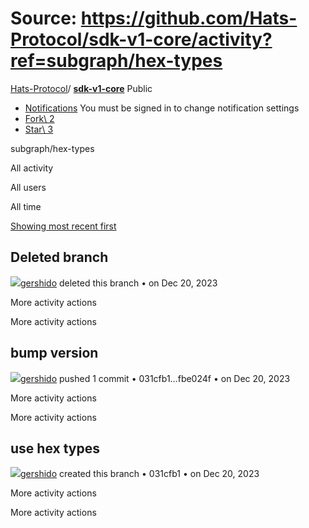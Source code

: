# Source: https://github.com/Hats-Protocol/sdk-v1-core/activity?ref=subgraph/hex-types

[Hats-Protocol](https://github.com/Hats-Protocol)/ **[sdk-v1-core](https://github.com/Hats-Protocol/sdk-v1-core)** Public

- [Notifications](https://github.com/login?return_to=%2FHats-Protocol%2Fsdk-v1-core) You must be signed in to change notification settings
- [Fork\\
2](https://github.com/login?return_to=%2FHats-Protocol%2Fsdk-v1-core)
- [Star\\
3](https://github.com/login?return_to=%2FHats-Protocol%2Fsdk-v1-core)


subgraph/hex-types

All activity

All users

All time

[Showing most recent first](https://github.com/Hats-Protocol/sdk-v1-core/activity?ref=subgraph/hex-types&sort=ASC)

## Deleted branch

[![](https://avatars.githubusercontent.com/u/81111572?s=80&v=4)gershido](https://github.com/gershido) deleted this branch •
on Dec 20, 2023

More activity actions

More activity actions

## bump version

[![](https://avatars.githubusercontent.com/u/81111572?s=80&v=4)gershido](https://github.com/gershido) pushed 1 commit • 031cfb1…fbe024f •
on Dec 20, 2023

More activity actions

More activity actions

## use hex types

[![](https://avatars.githubusercontent.com/u/81111572?s=80&v=4)gershido](https://github.com/gershido) created this branch • 031cfb1 •
on Dec 20, 2023

More activity actions

More activity actions
